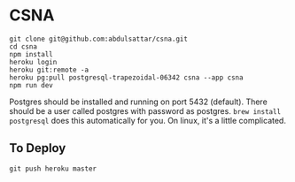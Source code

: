 # CSNA

```
git clone git@github.com:abdulsattar/csna.git
cd csna
npm install
heroku login
heroku git:remote -a
heroku pg:pull postgresql-trapezoidal-06342 csna --app csna
npm run dev
```

Postgres should be installed and running on port 5432 (default).
There should be a user called postgres with password as postgres. `brew install postgresql` does this automatically for you. On linux, it's a little complicated.

## To Deploy

```
git push heroku master
```
